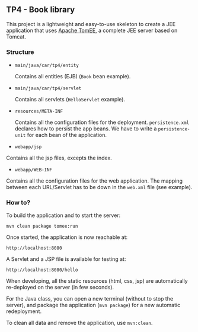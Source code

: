## TP4 - Book library

This project is a lightweight and easy-to-use skeleton to create a JEE application that uses [Apache TomEE](http://openejb.apache.org/apache-tomee.html), a complete JEE server based on Tomcat.

### Structure

  * `main/java/car/tp4/entity`
    
    Contains all entities (EJB) (`Book` bean example).
    
  * `main/java/car/tp4/servlet`
  
    Contains all servlets (`HelloServlet` example).
    
  * `resources/META-INF`
    
    Contains all the configuration files for the deployment.
    `persistence.xml` declares how to persist the app beans.
    We have to write a `persistence-unit` for each bean of the application.
    
  * `webapp/jsp`
  
  Contains all the jsp files, excepts the index.
  
  * `webapp/WEB-INF`
  
  Contains all the configuration files for the web application.
  The mapping between each URL/Servlet has to be down in the `web.xml` file (see example).

### How to?

To build the application and to start the server:
```
mvn clean package tomee:run
```

Once started, the application is now reachable at:
```
http://localhost:8080
```

A Servlet and a JSP file is available for testing at:
```
http://localhost:8080/hello
```

When developing, all the static resources (html, css, jsp) are automatically re-deployed on the server (in few seconds).

For the Java class, you can open a new terminal (without to stop the server), and package the application (`mvn package`) for a new automatic redeployment.

To clean all data and remove the application, use `mvn:clean`.
 